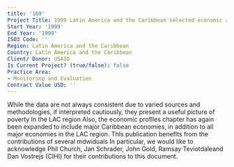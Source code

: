 ```yaml
---
title: '169'
Project Title: 1999 Latin America and the Caribbean selected economic and social data
Start Year: '1999'
End Year: '1999'
ISO3 Code: ''
Region: Latin America and the Caribbean
Country: Latin America and the Caribbean
Client/ Donor: USAID
Is Current Project? (true/false): false
Practice Area:
- Monitoring and Evaluation
Contract Value USD: ''
---
```


While the data are not always consistent due to varied sources and methodologies, if interpreted cautiously, they present a useful picture of poverty In the LAC region Also, the economic proflles chapter has again been expanded to include major Caribbean economies, in addition to all major economies in the LAC region. Thls publication beneflts from the contributions of several mdwiduals In particular, we would like to acknowledge Phil Church, Jan Schrader, John Gold, Ramsay Teviotdaleand Dan Vostrejs (CIHI) for their contributions to this document.